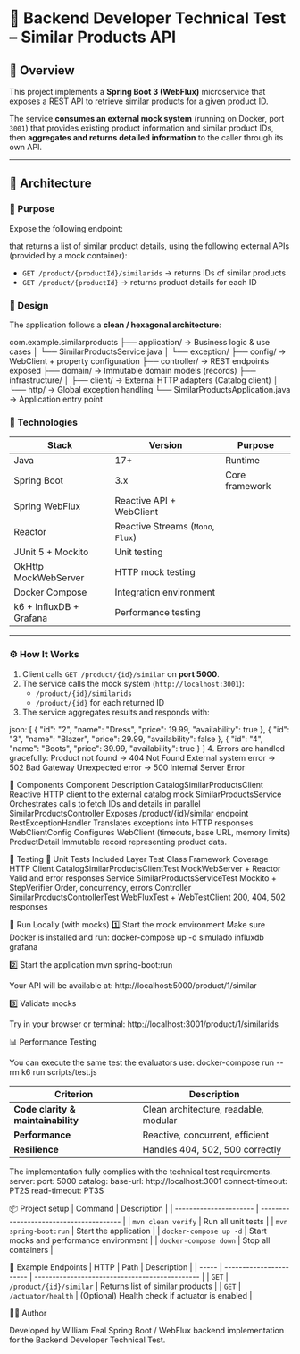 # 🧠 Backend Developer Technical Test – Similar Products API

## 🚀 Overview

This project implements a **Spring Boot 3 (WebFlux)** microservice that exposes a REST API to retrieve similar products for a given product ID.

The service **consumes an external mock system** (running on Docker, port `3001`) that provides existing product information and similar product IDs, then **aggregates and returns detailed information** to the caller through its own API.

---

## 🧩 Architecture

### 🔹 Purpose

Expose the following endpoint:


that returns a list of similar product details, using the following external APIs (provided by a mock container):

- `GET /product/{productId}/similarids` → returns IDs of similar products
- `GET /product/{productId}` → returns product details for each ID

### 🔹 Design

The application follows a **clean / hexagonal architecture**:

com.example.similarproducts
├── application/ → Business logic & use cases
│ └── SimilarProductsService.java
│ └── exception/
├── config/ → WebClient + property configuration
├── controller/ → REST endpoints exposed
├── domain/ → Immutable domain models (records)
├── infrastructure/
│ ├── client/ → External HTTP adapters (Catalog client)
│ └── http/ → Global exception handling
└── SimilarProductsApplication.java → Application entry point


### 🔹 Technologies

| Stack | Version | Purpose |
|--------|----------|----------|
| Java | 17+ | Runtime |
| Spring Boot | 3.x | Core framework |
| Spring WebFlux | Reactive API + WebClient |
| Reactor | Reactive Streams (`Mono`, `Flux`) |
| JUnit 5 + Mockito | Unit testing |
| OkHttp MockWebServer | HTTP mock testing |
| Docker Compose | Integration environment |
| k6 + InfluxDB + Grafana | Performance testing |

---

### ⚙️ How It Works

1. Client calls `GET /product/{id}/similar` on **port 5000**.
2. The service calls the mock system (`http://localhost:3001`):
    - `/product/{id}/similarids`
    - `/product/{id}` for each returned ID
3. The service aggregates results and responds with:

json:
[
  { "id": "2", "name": "Dress", "price": 19.99, "availability": true },
  { "id": "3", "name": "Blazer", "price": 29.99, "availability": false },
  { "id": "4", "name": "Boots", "price": 39.99, "availability": true }
]
4. Errors are handled gracefully:
    Product not found → 404 Not Found
    External system error → 502 Bad Gateway
    Unexpected error → 500 Internal Server Error

🧱 Components
    Component	                    Description
    CatalogSimilarProductsClient	Reactive HTTP client to the external catalog mock
    SimilarProductsService	        Orchestrates calls to fetch IDs and details in parallel
    SimilarProductsController	    Exposes /product/{id}/similar endpoint
    RestExceptionHandler	        Translates exceptions into HTTP responses
    WebClientConfig	                Configures WebClient (timeouts, base URL, memory limits)
    ProductDetail	                Immutable record representing product data.

🧪 Testing
🔹 Unit Tests Included
Layer	            Test Class	                        Framework       	            Coverage
HTTP Client	        CatalogSimilarProductsClientTest	MockWebServer + Reactor	        Valid and error responses
Service	            SimilarProductsServiceTest	        Mockito + StepVerifier	        Order, concurrency, errors
Controller	        SimilarProductsControllerTest	    WebFluxTest + WebTestClient  	200, 404, 502 responses

🧰 Run Locally (with mocks)
1️⃣ Start the mock environment
Make sure Docker is installed and run:
docker-compose up -d simulado influxdb grafana

2️⃣ Start the application
mvn spring-boot:run

Your API will be available at:
http://localhost:5000/product/1/similar

3️⃣ Validate mocks

Try in your browser or terminal:
http://localhost:3001/product/1/similarids

📊 Performance Testing

You can execute the same test the evaluators use:
docker-compose run --rm k6 run scripts/test.js

| Criterion                          | Description                           
| ---------------------------------- | ------------------------------------- 
| **Code clarity & maintainability** | Clean architecture, readable, modular 
| **Performance**                    | Reactive, concurrent, efficient      
| **Resilience**                     | Handles 404, 502, 500 correctly      

The implementation fully complies with the technical test requirements.
server:
  port: 5000
catalog:
  base-url: http://localhost:3001
  connect-timeout: PT2S
  read-timeout: PT3S

📦 Project setup
| Command                | Description                             |
| ---------------------- | --------------------------------------- |
| `mvn clean verify`     | Run all unit tests                      |
| `mvn spring-boot:run`  | Start the application                   |
| `docker-compose up -d` | Start mocks and performance environment |
| `docker-compose down`  | Stop all containers                     |

🧰 Example Endpoints
| HTTP  | Path                    | Description                                    |
| ----- | ----------------------- | ---------------------------------------------- |
| `GET` | `/product/{id}/similar` | Returns list of similar products               |
| `GET` | `/actuator/health`      | (Optional) Health check if actuator is enabled |


👨‍💻 Author

Developed by William Feal
Spring Boot / WebFlux backend implementation for the Backend Developer Technical Test.

